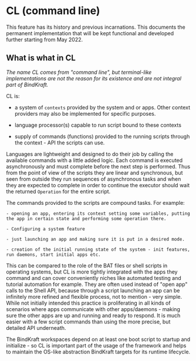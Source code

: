 # CL (command line)

This feature has its history and previous incarnations. This documents the permanent implementation that will be kept functional and developed further starting from May 2022.

## What is what in CL

_The name CL comes from "command line", but terminal-like implementations are not the reason for its existence and are not integral part of BindKraft._

CL is:

 - a system of `contexts` provided by the system and or apps. Other context providers may also be implemented for specific purposes. 

 - language processor(s) capable to run script bound to these contexts

 - supply of commands (functions) provided to the running scripts through the context - API the scripts can use.

Languages are lightweight and designed to do their job by calling the available commands with a little added logic. Each command is executed asynchronously and must complete before the next step is performed. Thus from the point of view of the scripts they are linear and synchronous, but seen from outside they run sequences of asynchronous tasks and when they are expected to complete in order to continue the executor should wait the returned `Operation` for the entire script.

The commands provided to the scripts are compound tasks. For example:

    - opening an app, entering its context setting some variables, putting the app in certain state and performing some operation there. 

    - Configuring a system feature

    - just launching an app and making sure it is put in a desired mode.

    - creation of the initial running state of the system - init features, run daemons, start initial apps etc.

This can be compared to the role of the BAT files or shell scripts in operating systems, but CL is more tightly integrated with the apps they command and can cover conveniently niches like automated testing and tutorial automation for example. They are often used instead of "open app" calls to the Shell API, because through a script launching an app can be infinitely more refined and flexible process, not to mention - very simple. While not initially intended this practice is proliferating in all kinds of scenarios where apps communicate with other apps/daemons - making sure the other apps are up and running and ready to respond. It is much easier with a few script commands than using the more precise, but detailed API underneath.

The BindKraft workspaces depend on at least one boot script to startup and initialize - so CL is important part of the usage of the framework and helps to maintain the OS-like abstraction BindKraft targets for its runtime lifecycle.